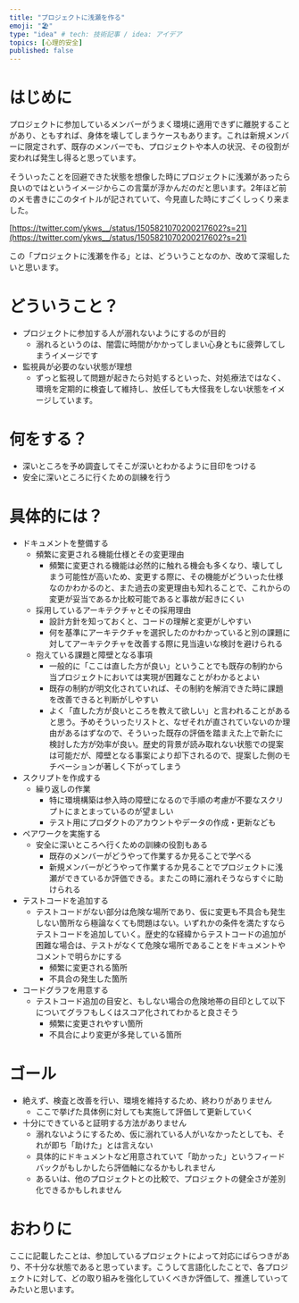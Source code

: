 ```yaml
---
title: "プロジェクトに浅瀬を作る"
emoji: "🏖️"
type: "idea" # tech: 技術記事 / idea: アイデア
topics: [心理的安全]
published: false
---
```


# はじめに

プロジェクトに参加しているメンバーがうまく環境に適用できずに離脱することがあり、ともすれば、身体を壊してしまうケースもあります。これは新規メンバーに限定されず、既存のメンバーでも、プロジェクトや本人の状況、その役割が変われば発生し得ると思っています。

そういったことを回避できた状態を想像した時にプロジェクトに浅瀬があったら良いのではというイメージからこの言葉が浮かんだのだと思います。2年ほど前のメモ書きにこのタイトルが記されていて、今見直した時にすごくしっくり来ました。

[https://twitter.com/ykws__/status/1505821070200217602?s=21](https://twitter.com/ykws__/status/1505821070200217602?s=21)

この「プロジェクトに浅瀬を作る」とは、どういうことなのか、改めて深堀したいと思います。

# どういうこと？

- プロジェクトに参加する人が溺れないようにするのが目的
    - 溺れるというのは、闇雲に時間がかかってしまい心身ともに疲弊してしまうイメージです
- 監視員が必要のない状態が理想
    - ずっと監視して問題が起きたら対処するといった、対処療法ではなく、環境を定期的に検査して維持し、放任しても大怪我をしない状態をイメージしています。

# 何をする？

- 深いところを予め調査してそこが深いとわかるように目印をつける
- 安全に深いところに行くための訓練を行う

# 具体的には？

- ドキュメントを整備する
    - 頻繁に変更される機能仕様とその変更理由
        - 頻繁に変更される機能は必然的に触れる機会も多くなり、壊してしまう可能性が高いため、変更する際に、その機能がどういった仕様なのかわかるのと、また過去の変更理由も知れることで、これからの変更が妥当であるか比較可能であると事故が起きにくい
    - 採用しているアーキテクチャとその採用理由
        - 設計方針を知っておくと、コードの理解と変更がしやすい
        - 何を基準にアーキテクチャを選択したのかわかっていると別の課題に対してアーキテクチャを改善する際に見当違いな検討を避けられる
    - 抱えている課題と障壁となる事項
        - 一般的に「ここは直した方が良い」ということでも既存の制約から当プロジェクトにおいては実現が困難なことがわかるとよい
        - 既存の制約が明文化されていれば、その制約を解消できた時に課題を改善できると判断がしやすい
        - よく「直した方が良いところを教えて欲しい」と言われることがあると思う。予めそういったリストと、なぜそれが直されていないのか理由があるはずなので、そういった既存の評価を踏まえた上で新たに検討した方が効率が良い。歴史的背景が読み取れない状態での提案は可能だが、障壁となる事案により却下されるので、提案した側のモチベーションが著しく下がってしまう
- スクリプトを作成する
    - 繰り返しの作業
        - 特に環境構築は参入時の障壁になるので手順の考慮が不要なスクリプトにまとまっているのが望ましい
        - テスト用にプロダクトのアカウントやデータの作成・更新なども
- ペアワークを実施する
    - 安全に深いところへ行くための訓練の役割もある
        - 既存のメンバーがどうやって作業するか見ることで学べる
        - 新規メンバーがどうやって作業するか見ることでプロジェクトに浅瀬ができているか評価できる。またこの時に溺れそうならすぐに助けられる
- テストコードを追加する
    - テストコードがない部分は危険な場所であり、仮に変更も不具合も発生しない箇所なら極論なくても問題はない。いずれかの条件を満たすならテストコードを追加していく。歴史的な経緯からテストコードの追加が困難な場合は、テストがなくて危険な場所であることをドキュメントやコメントで明らかにする
        - 頻繁に変更される箇所
        - 不具合の発生した箇所
- コードグラフを用意する
    - テストコード追加の目安と、もしない場合の危険地帯の目印として以下についてグラフもしくはスコア化されてわかると良さそう
        - 頻繁に変更されやすい箇所
        - 不具合により変更が多発している箇所

# ゴール

- 絶えず、検査と改善を行い、環境を維持するため、終わりがありません
    - ここで挙げた具体例に対しても実施して評価して更新していく
- 十分にできていると証明する方法がありません
    - 溺れないようにするため、仮に溺れている人がいなかったとしても、それが即ち「助けた」とは言えない
    - 具体的にドキュメントなど用意されていて「助かった」というフィードバックがもしかしたら評価軸になるかもしれません
    - あるいは、他のプロジェクトとの比較で、プロジェクトの健全さが差別化できるかもしれません

# おわりに

ここに記載したことは、参加しているプロジェクトによって対応にばらつきがあり、不十分な状態であると思っています。こうして言語化したことで、各プロジェクトに対して、どの取り組みを強化していくべきか評価して、推進していってみたいと思います。
